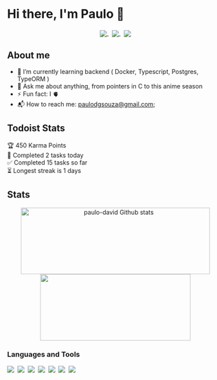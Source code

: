 # Hi there, I'm Paulo 👻 

<div align="center">
<a href="mailto:paulodgsouza@gmail.com?subject=Olá%20Bruno%20Tacca">
  <img src="https://img.shields.io/badge/gmail-%23D14836.svg?&style=for-the-badge&logo=gmail&logoColor=white"
  align="center"
  />
</a>
&nbsp;
<a href="https://www.linkedin.com/in/paulodgsouza/">
  <img src="https://img.shields.io/badge/linkedin-%230077B5.svg?&style=for-the-badge&logo=linkedin&logoColor=white" 
  align="center"
  />
</a>
&nbsp;
<a heref='' >
  <img src='https://img.shields.io/badge/GitHub-100000?style=for-the-badge&logo=github&logoColor=white'
  align="center"
  />
</a>
</div>


## About me

* 🌱 I’m currently learning backend ( Docker, Typescript, Postgres, TypeORM )
* 💬 Ask me about anything, from pointers in C to this anime season
* ⚡ Fun fact: I 🫀 
* 📬 How to reach me: paulodgsouza@gmail.com;
<!--
- 🔭 I’m currently working on ...
- 👯 I’m looking to collaborate on ...
- 🤔 I’m looking for help with ...
-->


## Todoist Stats

<!-- TODO-IST:START -->
🏆  450 Karma Points           
🌸  Completed 2 tasks today           
✅  Completed 15 tasks so far           
⏳  Longest streak is 1 days
<!-- TODO-IST:END -->


## Stats

<p align="center">

  <img width="440" height="155" align="center" src="https://github-readme-stats.vercel.app/api?username=paulo-david&count_private=true&hide=stars&show_icons=true&theme=solarized-light" alt="paulo-david Github stats"/>

  <img width="350" height="155" align="center" src="https://github-readme-stats.vercel.app/api/top-langs/?username=paulo-david&layout=compact&theme=solarized-light"/>

</p>


### Languages and Tools

<img src='https://img.shields.io/badge/HTML5-E34F26?style=for-the-badge&logo=html5&logoColor=white'/>&nbsp;
<img src='https://img.shields.io/badge/CSS3-1572B6?style=for-the-badge&logo=css3&logoColor=white'/>&nbsp;
<img src='https://img.shields.io/badge/JavaScript-F7DF1E?style=for-the-badge&logo=javascript&logoColor=black'/>&nbsp;
<img src='https://img.shields.io/badge/C-00599C?style=for-the-badge&logo=c&logoColor=white'/>&nbsp;
<img src='https://img.shields.io/badge/React-20232A?style=for-the-badge&logo=react&logoColor=61DAFB'/>&nbsp;
<img src='https://img.shields.io/badge/Redux-593D88?style=for-the-badge&logo=redux&logoColor=white'/>&nbsp;
<img src='https://img.shields.io/badge/React_Router-CA4245?style=for-the-badge&logo=react-router&logoColor=white'/>&nbsp;
